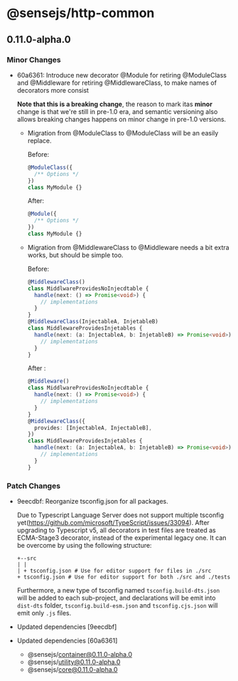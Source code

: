 # @sensejs/http-common

## 0.11.0-alpha.0

### Minor Changes

- 60a6361: Introduce new decorator @Module for retiring @ModuleClass and @Middleware
  for retiring @MiddlewareClass, to make names of decorators more consist

  **Note that this is a breaking change**, the reason to mark itas **minor**
  change is that we're still in pre-1.0 era, and semantic versioning also
  allows breaking changes happens on minor change in pre-1.0 versions.

  - Migration from @ModuleClass to @ModuleClass will be an easily replace.

    Before:

    ```ts
    @ModuleClass({
      /** Options */
    })
    class MyModule {}
    ```

    After:

    ```ts
    @Module({
      /** Options */
    })
    class MyModule {}
    ```

  - Migration from @MiddlewareClass to @Middleware needs a bit extra works,
    but should be simple too.

    Before:

    ```ts
    @MiddlewareClass()
    class MiddlwareProvidesNoInjecdtable {
      handle(next: () => Promise<void>) {
        // implementations
      }
    }
    @MiddlewareClass(InjectableA, InjetableB)
    class MiddlewareProvidesInjetables {
      handle(next: (a: InjectableA, b: InjetableB) => Promise<void>) {
        // implementations
      }
    }
    ```

    After :

    ```ts
    @Middleware()
    class MiddlwareProvidesNoInjecdtable {
      handle(next: () => Promise<void>) {
        // implementations
      }
    }
    @MiddlewareClass({
      provides: [InjectableA, InjectableB],
    })
    class MiddlewareProvidesInjetables {
      handle(next: (a: InjectableA, b: InjetableB) => Promise<void>) {
        // implementations
      }
    }
    ```

### Patch Changes

- 9eecdbf: Reorganize tsconfig.json for all packages.

  Due to Typescript Language Server does not support multiple tsconfig yet(https://github.com/microsoft/TypeScript/issues/33094). After upgrading to Typescript v5, all decorators in test files are treated as ECMA-Stage3 decorator, instead of the experimental legacy one. It can be overcome by using the following structure:

  ```
  +--src
  | |
  | + tsconfig.json # Use for editor support for files in ./src
  + tsconfig.json # Use for editor support for both ./src and ./tests
  ```

  Furthermore, a new type of tsconfig named `tsconfig.build-dts.json` will be added to each sub-project, and declarations will be emit into `dist-dts` folder, `tsconfig.build-esm.json` and `tsconfig.cjs.json` will emit only `.js` files.

- Updated dependencies [9eecdbf]
- Updated dependencies [60a6361]
  - @sensejs/container@0.11.0-alpha.0
  - @sensejs/utility@0.11.0-alpha.0
  - @sensejs/core@0.11.0-alpha.0
